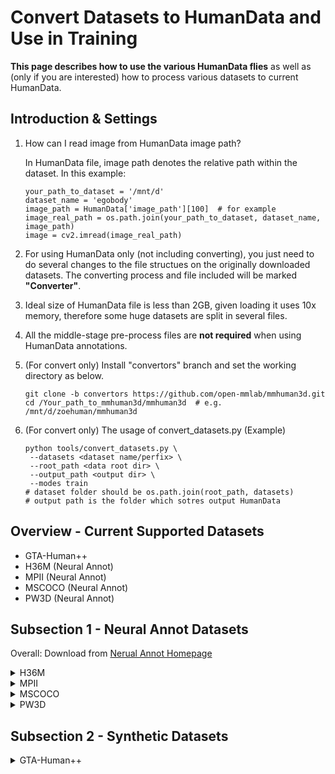 # Convert Datasets to HumanData and Use in Training
**This page describes how to use the various HumanData flies** as well as (only if you are interested) how to process various datasets to current HumanData.

## Introduction & Settings
1. How can I read image from HumanData image path?
   
   In HumanData file, image path denotes the relative path within the dataset. In this example:
   
    ```
    your_path_to_dataset = '/mnt/d'
    dataset_name = 'egobody'
    image_path = HumanData['image_path'][100]  # for example
    image_real_path = os.path.join(your_path_to_dataset, dataset_name, image_path)
    image = cv2.imread(image_real_path)
    ```
    
2. For using HumanData only (not including converting), you just need to do several changes to the file structues on the originally downloaded datasets. The converting process and file included will be marked **"Converter"**.
3. Ideal size of HumanData file is less than 2GB, given loading it uses 10x memory, therefore some huge datasets are split in several files.
4. All the middle-stage pre-process files are **not required** when using HumanData annotations.
5. (For convert only) Install "convertors" branch and set the working directory as below.
    
     ```
     git clone -b convertors https://github.com/open-mmlab/mmhuman3d.git
     cd /Your_path_to_mmhuman3d/mmhuman3d  # e.g. /mnt/d/zoehuman/mmhuman3d
     ```
6. (For convert only) The usage of convert_datasets.py (Example)
     ```
     python tools/convert_datasets.py \
      --datasets <dataset name/perfix> \ 
      --root_path <data root dir> \
      --output_path <output dir> \
      --modes train
     # dataset folder should be os.path.join(root_path, datasets)
     # output path is the folder which sotres output HumanData
     ``` 

## Overview - Current Supported Datasets
- GTA-Human++
- H36M (Neural Annot)
- MPII (Neural Annot)
- MSCOCO (Neural Annot)
- PW3D (Neural Annot)

## Subsection 1 - Neural Annot Datasets
Overall: Download from [Nerual Annot Homepage](https://github.com/mks0601/NeuralAnnot_RELEASE/blob/main/README.md)

<details>
<summary>H36M</summary>

**Step 1 - Only Step for using HumanData** 

Download the original data and SMPLX annotation and rearrange the file structure as below:

```
D:\datasets\h36m\
│
├── annotations\
│   ├──Human36M_subject11_SMPLX_NeuralAnnot.json
│   ├──Human36M_subject11_camera.json
│   ├──Human36M_subject11_data.json
│   ├──Human36M_subject11_joint_3d.json
│
├── images\
│   ├── s_01_act_02_subact_01_ca_01\
│   ├── s_01_act_02_subact_01_ca_02\
```

**Step 2 (Converter) - Convert Dataset**
```
python tools/convert_datasets.py \
 --datasets h36m\
 --root_path /mnt/d/datasets \
 --output_path /mnt/d/datasets/h36m/output \
 --modes train
```
</details>

<details>
<summary>MPII</summary>
   
**Step 1 - Only Step for using HumanData** 

Download and rearrange the file structure as below:
  
```
E:\mpii\
│
├── annotations\
│   ├──MPII_train_SMPLX_NeuralAnnot.json
│   ├──test.json
│   ├──train.json
│   └──train_reformat.json  # Not required in HumanData
│
├── images\
```
**Step 2 (Converter) - Preprocess coco annotations**

This process converts the coco annotation json to faciliate sorting ids.
```
python tools/preprocess/neural_annot.py --dataset_path /YOUR_PATH/mpii
```

**Step 3 (Converter) - Convert Dataset**
```
python tools/convert_datasets.py \
 --datasets mpii \
 --root_path /mnt/d/datasets \
 --output_path /mnt/d/datasets/mpii/output \
 --modes train
```
</details>

<details>
<summary>MSCOCO</summary>
  
**Step 1 - Only Step for using HumanData** 

Download and rearrange the file structure as below:
  
```
D:\datasets\mscoco\
│
├── annotations\
│   ├──MSCOCO_train_SMPLX.json
│   ├──MSCOCO_train_SMPLX_all_NeuralAnnot.json
│   ├──coco_wholebody_train_v1.0.json
│   ├──coco_wholebody_train_v1.0_reformat.json  # Not required in HumanData, generated in Step 2 and used in step 3
│   └──coco_wholebody_val_v1.0.json
│
├── images\
│   ├── train2017\
│   └── val2017\
```
**Step 2 (Converter) - Preprocess coco annotations**

This process converts the coco annotation json to faciliate sorting ids.
```
python tools/preprocess/neural_annot.py --dataset_path /YOUR_PATH/mscoco
```

**Step 3 (Converter) - Convert Dataset**
```
python tools/convert_datasets.py \
 --datasets mscoco \
 --root_path /mnt/d/datasets \
 --output_path /mnt/d/datasets/mscoco/output \
 --modes train
```
</details>

<details>
<summary>PW3D</summary>

**Step 1 - Only Step for using HumanData** 

Download and rearrange the file structure as below:

Note: Rename "*validation*" as "*val*"
```
D:\datasets\pw3d\
│
├── imageFiles\
│   ├── courtyard_arguing_00\
│   ├── courtyard_backpack_00\
│
├──3DPW_test.json
├──3DPW_test_SMPLX_NeuralAnnot.json
├──3DPW_train.json
├──3DPW_train_SMPLX_NeuralAnnot.json
├──3DPW_val.json
└──3DPW_val_SMPLX_NeuralAnnot.json
```
**Step 2 (Converter) - Preprocess coco annotations**

This process converts the coco annotation json to faciliate sorting ids.
```
python tools/preprocess/neural_annot.py --dataset_path /YOUR_PATH/pw3d
```

**Step 3 (Converter) - Convert Dataset**
```
python tools/convert_datasets.py \
 --datasets pw3d \
 --root_path /mnt/d/datasets \
 --output_path /mnt/d/datasets/pw3d/output \
 --modes train test val
```
</details>

## Subsection 2 - Synthetic Datasets

<details>
<summary>GTA-Human++</summary>

</details>
